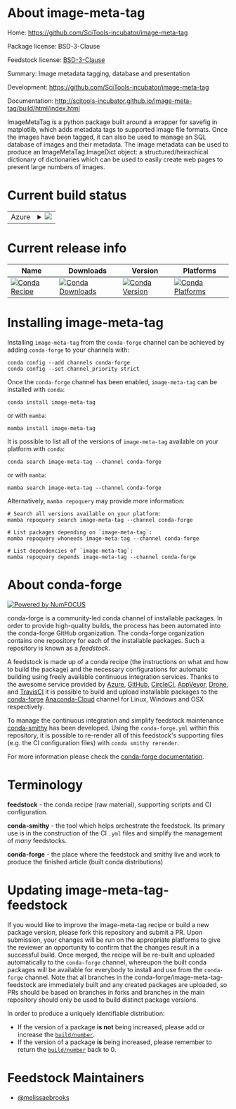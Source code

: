 About image-meta-tag
====================

Home: https://github.com/SciTools-incubator/image-meta-tag

Package license: BSD-3-Clause

Feedstock license: [BSD-3-Clause](https://github.com/conda-forge/image-meta-tag-feedstock/blob/main/LICENSE.txt)

Summary: Image metadata tagging, database and presentation

Development: https://github.com/SciTools-incubator/image-meta-tag

Documentation: http://scitools-incubator.github.io/image-meta-tag/build/html/index.html

ImageMetaTag is a python package built around a wrapper for savefig in matplotlib,
which adds metadata tags to supported image file formats.
Once the images have been tagged, it can also be used to manage an SQL database of
images and their metadata. The image metadata can be used to produce an
ImageMetaTag.ImageDict object: a structured/heirachical dictionary of dictionaries which
can be used to easily create web pages to present large numbers of images.


Current build status
====================


<table>
    
  <tr>
    <td>Azure</td>
    <td>
      <details>
        <summary>
          <a href="https://dev.azure.com/conda-forge/feedstock-builds/_build/latest?definitionId=440&branchName=main">
            <img src="https://dev.azure.com/conda-forge/feedstock-builds/_apis/build/status/image-meta-tag-feedstock?branchName=main">
          </a>
        </summary>
        <table>
          <thead><tr><th>Variant</th><th>Status</th></tr></thead>
          <tbody><tr>
              <td>linux_64_python3.10.____cpython</td>
              <td>
                <a href="https://dev.azure.com/conda-forge/feedstock-builds/_build/latest?definitionId=440&branchName=main">
                  <img src="https://dev.azure.com/conda-forge/feedstock-builds/_apis/build/status/image-meta-tag-feedstock?branchName=main&jobName=linux&configuration=linux_64_python3.10.____cpython" alt="variant">
                </a>
              </td>
            </tr><tr>
              <td>linux_64_python3.7.____cpython</td>
              <td>
                <a href="https://dev.azure.com/conda-forge/feedstock-builds/_build/latest?definitionId=440&branchName=main">
                  <img src="https://dev.azure.com/conda-forge/feedstock-builds/_apis/build/status/image-meta-tag-feedstock?branchName=main&jobName=linux&configuration=linux_64_python3.7.____cpython" alt="variant">
                </a>
              </td>
            </tr><tr>
              <td>linux_64_python3.8.____cpython</td>
              <td>
                <a href="https://dev.azure.com/conda-forge/feedstock-builds/_build/latest?definitionId=440&branchName=main">
                  <img src="https://dev.azure.com/conda-forge/feedstock-builds/_apis/build/status/image-meta-tag-feedstock?branchName=main&jobName=linux&configuration=linux_64_python3.8.____cpython" alt="variant">
                </a>
              </td>
            </tr><tr>
              <td>linux_64_python3.9.____cpython</td>
              <td>
                <a href="https://dev.azure.com/conda-forge/feedstock-builds/_build/latest?definitionId=440&branchName=main">
                  <img src="https://dev.azure.com/conda-forge/feedstock-builds/_apis/build/status/image-meta-tag-feedstock?branchName=main&jobName=linux&configuration=linux_64_python3.9.____cpython" alt="variant">
                </a>
              </td>
            </tr><tr>
              <td>osx_64_python3.10.____cpython</td>
              <td>
                <a href="https://dev.azure.com/conda-forge/feedstock-builds/_build/latest?definitionId=440&branchName=main">
                  <img src="https://dev.azure.com/conda-forge/feedstock-builds/_apis/build/status/image-meta-tag-feedstock?branchName=main&jobName=osx&configuration=osx_64_python3.10.____cpython" alt="variant">
                </a>
              </td>
            </tr><tr>
              <td>osx_64_python3.7.____cpython</td>
              <td>
                <a href="https://dev.azure.com/conda-forge/feedstock-builds/_build/latest?definitionId=440&branchName=main">
                  <img src="https://dev.azure.com/conda-forge/feedstock-builds/_apis/build/status/image-meta-tag-feedstock?branchName=main&jobName=osx&configuration=osx_64_python3.7.____cpython" alt="variant">
                </a>
              </td>
            </tr><tr>
              <td>osx_64_python3.8.____cpython</td>
              <td>
                <a href="https://dev.azure.com/conda-forge/feedstock-builds/_build/latest?definitionId=440&branchName=main">
                  <img src="https://dev.azure.com/conda-forge/feedstock-builds/_apis/build/status/image-meta-tag-feedstock?branchName=main&jobName=osx&configuration=osx_64_python3.8.____cpython" alt="variant">
                </a>
              </td>
            </tr><tr>
              <td>osx_64_python3.9.____cpython</td>
              <td>
                <a href="https://dev.azure.com/conda-forge/feedstock-builds/_build/latest?definitionId=440&branchName=main">
                  <img src="https://dev.azure.com/conda-forge/feedstock-builds/_apis/build/status/image-meta-tag-feedstock?branchName=main&jobName=osx&configuration=osx_64_python3.9.____cpython" alt="variant">
                </a>
              </td>
            </tr>
          </tbody>
        </table>
      </details>
    </td>
  </tr>
</table>

Current release info
====================

| Name | Downloads | Version | Platforms |
| --- | --- | --- | --- |
| [![Conda Recipe](https://img.shields.io/badge/recipe-image--meta--tag-green.svg)](https://anaconda.org/conda-forge/image-meta-tag) | [![Conda Downloads](https://img.shields.io/conda/dn/conda-forge/image-meta-tag.svg)](https://anaconda.org/conda-forge/image-meta-tag) | [![Conda Version](https://img.shields.io/conda/vn/conda-forge/image-meta-tag.svg)](https://anaconda.org/conda-forge/image-meta-tag) | [![Conda Platforms](https://img.shields.io/conda/pn/conda-forge/image-meta-tag.svg)](https://anaconda.org/conda-forge/image-meta-tag) |

Installing image-meta-tag
=========================

Installing `image-meta-tag` from the `conda-forge` channel can be achieved by adding `conda-forge` to your channels with:

```
conda config --add channels conda-forge
conda config --set channel_priority strict
```

Once the `conda-forge` channel has been enabled, `image-meta-tag` can be installed with `conda`:

```
conda install image-meta-tag
```

or with `mamba`:

```
mamba install image-meta-tag
```

It is possible to list all of the versions of `image-meta-tag` available on your platform with `conda`:

```
conda search image-meta-tag --channel conda-forge
```

or with `mamba`:

```
mamba search image-meta-tag --channel conda-forge
```

Alternatively, `mamba repoquery` may provide more information:

```
# Search all versions available on your platform:
mamba repoquery search image-meta-tag --channel conda-forge

# List packages depending on `image-meta-tag`:
mamba repoquery whoneeds image-meta-tag --channel conda-forge

# List dependencies of `image-meta-tag`:
mamba repoquery depends image-meta-tag --channel conda-forge
```


About conda-forge
=================

[![Powered by
NumFOCUS](https://img.shields.io/badge/powered%20by-NumFOCUS-orange.svg?style=flat&colorA=E1523D&colorB=007D8A)](https://numfocus.org)

conda-forge is a community-led conda channel of installable packages.
In order to provide high-quality builds, the process has been automated into the
conda-forge GitHub organization. The conda-forge organization contains one repository
for each of the installable packages. Such a repository is known as a *feedstock*.

A feedstock is made up of a conda recipe (the instructions on what and how to build
the package) and the necessary configurations for automatic building using freely
available continuous integration services. Thanks to the awesome service provided by
[Azure](https://azure.microsoft.com/en-us/services/devops/), [GitHub](https://github.com/),
[CircleCI](https://circleci.com/), [AppVeyor](https://www.appveyor.com/),
[Drone](https://cloud.drone.io/welcome), and [TravisCI](https://travis-ci.com/)
it is possible to build and upload installable packages to the
[conda-forge](https://anaconda.org/conda-forge) [Anaconda-Cloud](https://anaconda.org/)
channel for Linux, Windows and OSX respectively.

To manage the continuous integration and simplify feedstock maintenance
[conda-smithy](https://github.com/conda-forge/conda-smithy) has been developed.
Using the ``conda-forge.yml`` within this repository, it is possible to re-render all of
this feedstock's supporting files (e.g. the CI configuration files) with ``conda smithy rerender``.

For more information please check the [conda-forge documentation](https://conda-forge.org/docs/).

Terminology
===========

**feedstock** - the conda recipe (raw material), supporting scripts and CI configuration.

**conda-smithy** - the tool which helps orchestrate the feedstock.
                   Its primary use is in the construction of the CI ``.yml`` files
                   and simplify the management of *many* feedstocks.

**conda-forge** - the place where the feedstock and smithy live and work to
                  produce the finished article (built conda distributions)


Updating image-meta-tag-feedstock
=================================

If you would like to improve the image-meta-tag recipe or build a new
package version, please fork this repository and submit a PR. Upon submission,
your changes will be run on the appropriate platforms to give the reviewer an
opportunity to confirm that the changes result in a successful build. Once
merged, the recipe will be re-built and uploaded automatically to the
`conda-forge` channel, whereupon the built conda packages will be available for
everybody to install and use from the `conda-forge` channel.
Note that all branches in the conda-forge/image-meta-tag-feedstock are
immediately built and any created packages are uploaded, so PRs should be based
on branches in forks and branches in the main repository should only be used to
build distinct package versions.

In order to produce a uniquely identifiable distribution:
 * If the version of a package **is not** being increased, please add or increase
   the [``build/number``](https://docs.conda.io/projects/conda-build/en/latest/resources/define-metadata.html#build-number-and-string).
 * If the version of a package **is** being increased, please remember to return
   the [``build/number``](https://docs.conda.io/projects/conda-build/en/latest/resources/define-metadata.html#build-number-and-string)
   back to 0.

Feedstock Maintainers
=====================

* [@melissaebrooks](https://github.com/melissaebrooks/)

